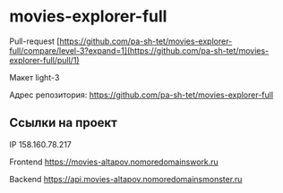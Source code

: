 # movies-explorer-full
Pull-request [https://github.com/pa-sh-tet/movies-explorer-full/compare/level-3?expand=1](https://github.com/pa-sh-tet/movies-explorer-full/pull/1)

Макет light-3

Адрес репозитория: https://github.com/pa-sh-tet/movies-explorer-full

## Ссылки на проект

IP 158.160.78.217

Frontend https://movies-altapov.nomoredomainswork.ru

Backend https://api.movies-altapov.nomoredomainsmonster.ru
